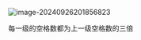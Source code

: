 ![image-20240926201856823](C:\Users\21475\AppData\Roaming\Typora\typora-user-images\image-20240926201856823.png)

每一级的空格数都为上一级空格数的三倍